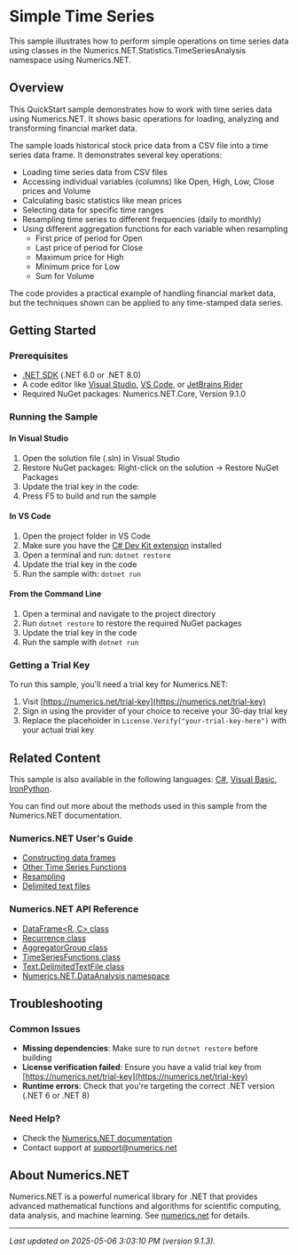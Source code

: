 # Simple Time Series

This sample illustrates how to perform simple operations on time series data using classes in the Numerics.NET.Statistics.TimeSeriesAnalysis namespace using Numerics.NET.

## Overview

This QuickStart sample demonstrates how to work with time series data using Numerics.NET. It shows basic operations
for loading, analyzing and transforming financial market data.

The sample loads historical stock price data from a CSV file into a time series data frame. It
demonstrates several key operations:

- Loading time series data from CSV files
- Accessing individual variables (columns) like Open, High, Low, Close prices and Volume
- Calculating basic statistics like mean prices
- Selecting data for specific time ranges
- Resampling time series to different frequencies (daily to monthly)
- Using different aggregation functions for each variable when resampling
  - First price of period for Open
  - Last price of period for Close  
  - Maximum price for High
  - Minimum price for Low
  - Sum for Volume

The code provides a practical example of handling financial market data, but the techniques shown can
be applied to any time-stamped data series.


## Getting Started

### Prerequisites

- [.NET SDK](https://dotnet.microsoft.com/download) (.NET 6.0 or .NET 8.0)
- A code editor like [Visual Studio](https://visualstudio.microsoft.com/), [VS Code](https://code.visualstudio.com/), or [JetBrains Rider](https://www.jetbrains.com/rider/)
- Required NuGet packages: Numerics.NET.Core, Version 9.1.0

### Running the Sample

#### In Visual Studio
1. Open the solution file (.sln) in Visual Studio
2. Restore NuGet packages: Right-click on the solution → Restore NuGet Packages
3. Update the trial key in the code:
4. Press F5 to build and run the sample

#### In VS Code

1. Open the project folder in VS Code
2. Make sure you have the [C# Dev Kit extension](https://marketplace.visualstudio.com/items?itemName=ms-dotnettools.csdevkit) installed
3. Open a terminal and run: `dotnet restore`
4. Update the trial key in the code 
5. Run the sample with: `dotnet run`

#### From the Command Line

1. Open a terminal and navigate to the project directory
2. Run `dotnet restore` to restore the required NuGet packages
3. Update the trial key in the code
4. Run the sample with `dotnet run`

### Getting a Trial Key

To run this sample, you'll need a trial key for Numerics.NET:

1. Visit [https://numerics.net/trial-key](https://numerics.net/trial-key)
2. Sign in using the provider of your choice to receive your 30-day trial key
3. Replace the placeholder in `License.Verify("your-trial-key-here")` with your actual trial key

## Related Content

This sample is also available in the following languages: 
[C#](https://github.com/NumericsDotNet/quickstart-csharp/tree/net462/statistics/time-series-analysis/simple-time-series), [Visual Basic](https://github.com/NumericsDotNet/quickstart-visualbasic/tree/net462/statistics/time-series-analysis/simple-time-series), [IronPython](https://github.com/NumericsDotNet/quickstart-ironpython/tree/net462/statistics/time-series-analysis/simple-time-series).

You can find out more about the methods used in this sample from the Numerics.NET documentation.

### Numerics.NET User's Guide

- [Constructing data frames](https://numerics.net/documentation/latest/data-analysis/data-frames/constructing-data-frames)
- [Other Time Series Functions](https://numerics.net/documentation/latest/statistics/time-series-analysis/other-time-series-functions)
- [Resampling](https://numerics.net/documentation/latest/data-analysis/working-with-time-series-data/resampling)
- [Delimited text files](https://numerics.net/documentation/latest/data-access/delimited-text-files)

### Numerics.NET API Reference

- [DataFrame&lt;R, C&gt; class](https://numerics.net/documentation/latest/reference/numerics.net.dataanalysis.dataframe-2)
- [Recurrence class](https://numerics.net/documentation/latest/reference/numerics.net.dataanalysis.recurrence)
- [AggregatorGroup class](https://numerics.net/documentation/latest/reference/numerics.net.dataanalysis.aggregatorgroup)
- [TimeSeriesFunctions class](https://numerics.net/documentation/latest/reference/numerics.net.statistics.timeseriesanalysis.timeseriesfunctions)
- [Text.DelimitedTextFile class](https://numerics.net/documentation/latest/reference/numerics.net.data.text.delimitedtextfile)
- [Numerics.NET.DataAnalysis namespace](https://numerics.net/documentation/latest/reference/numerics.net.dataanalysis)


## Troubleshooting

### Common Issues

- **Missing dependencies**: Make sure to run `dotnet restore` before building
- **License verification failed**: Ensure you have a valid trial key from [https://numerics.net/trial-key](https://numerics.net/trial-key)
- **Runtime errors**: Check that you're targeting the correct .NET version (.NET 6 or .NET 8)

### Need Help?

- Check the [Numerics.NET documentation](https://numerics.net/documentation/)
- Contact support at [support@numerics.net](mailto:support@numerics.net?subject=SimpleTimeSeries%20QuickStart%20Sample%20%28F%23%29)

## About Numerics.NET

Numerics.NET is a powerful numerical library for .NET that provides advanced mathematical 
functions and algorithms for scientific computing, data analysis, and machine learning.
See [numerics.net](https://numerics.net) for details.

---

_Last updated on 2025-05-06 3:03:10 PM (version 9.1.3)._
